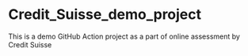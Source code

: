 # Credit_Suisse_demo_project
This is a demo GitHub Action project as a part of online assessment by Credit Suisse 
